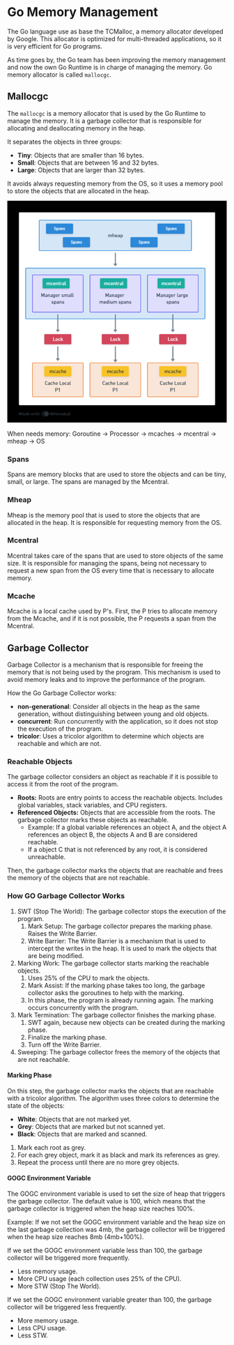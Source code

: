 # Go Memory Management

The Go language use as base the TCMalloc, a memory allocator developed by Google. This allocator is optimized for multi-threaded applications, so it is very efficient for Go programs.

As time goes by, the Go team has been improving the memory management and now the own Go Runtime is in charge of managing the memory. Go memory allocator is called `mallocgc`.

## Mallocgc

The `mallocgc` is a memory allocator that is used by the Go Runtime to manage the memory. It is a garbage collector that is responsible for allocating and deallocating memory in the heap.

It separates the objects in three groups:

- **Tiny**: Objects that are smaller than 16 bytes.
- **Small**: Objects that are between 16 and 32 bytes.
- **Large**: Objects that are larger than 32 bytes.

It avoids always requesting memory from the OS, so it uses a memory pool to store the objects that are allocated in the heap.

![malloc-gc](img/malloc-gc.png)

When needs memory:
Goroutine -> Processor -> mcaches -> mcentral -> mheap -> OS

### Spans

Spans are memory blocks that are used to store the objects and can be tiny, small, or large. The spans are managed by the Mcentral.

### Mheap

Mheap is the memory pool that is used to store the objects that are allocated in the heap. It is responsible for requesting memory from the OS.

### Mcentral

Mcentral takes care of the spans that are used to store objects of the same size. It is responsible for managing the spans, being not necessary to request a new span from the OS every time that is necessary to allocate memory.

### Mcache

Mcache is a local cache used by P's. First, the P tries to allocate memory from the Mcache, and if it is not possible, the P requests a span from the Mcentral.

## Garbage Collector

Garbage Collector is a mechanism that is responsible for freeing the memory that is not being used by the program. This mechanism is used to avoid memory leaks and to improve the performance of the program.

How the Go Garbage Collector works:

- **non-generational**: Consider all objects in the heap as the same generation, without distinguishing between young and old objects.
- **concurrent**: Run concurrently with the application, so it does not stop the execution of the program.
- **tricolor**: Uses a tricolor algorithm to determine which objects are reachable and which are not.

### Reachable Objects

The garbage collector considers an object as reachable if it is possible to access it from the root of the program.

- **Roots:** Roots are entry points to access the reachable objects. Includes global variables, stack variables, and CPU registers.
- **Referenced Objects:** Objects that are accessible from the roots. The garbage collector marks these objects as reachable.
  - Example: If a global variable references an object A, and the object A references an object B, the objects A and B are considered reachable.
  - If a object C that is not referenced by any root, it is considered unreachable.

Then, the garbage collector marks the objects that are reachable and frees the memory of the objects that are not reachable.

### How GO Garbage Collector Works

1. SWT (Stop The World): The garbage collector stops the execution of the program.
    1. Mark Setup: The garbage collector prepares the marking phase. Raises the Write Barrier.
    2. Write Barrier: The Write Barrier is a mechanism that is used to intercept the writes in the heap. It is used to mark the objects that are being modified.
2. Marking Work: The garbage collector starts marking the reachable objects.
    1. Uses 25% of the CPU to mark the objects.
    2. Mark Assist: If the marking phase takes too long, the garbage collector asks the goroutines to help with the marking.
    3. In this phase, the program is already running again. The marking occurs concurrently with the program.
3. Mark Termination: The garbage collector finishes the marking phase.
    1. SWT again, because new objects can be created during the marking phase.
    2. Finalize the marking phase.
    3. Turn off the Write Barrier.
4. Sweeping: The garbage collector frees the memory of the objects that are not reachable.

#### Marking Phase

On this step, the garbage collector marks the objects that are reachable with a tricolor algorithm. The algorithm uses three colors to determine the state of the objects:

- **White**: Objects that are not marked yet.
- **Grey**: Objects that are marked but not scanned yet.
- **Black**: Objects that are marked and scanned.

1. Mark each root as grey.
2. For each grey object, mark it as black and mark its references as grey.
3. Repeat the process until there are no more grey objects.

#### GOGC Environment Variable

The GOGC environment variable is used to set the size of heap that triggers the garbage collector. The default value is 100, which means that the garbage collector is triggered when the heap size reaches 100%.

Example: If we not set the GOGC environment variable and the heap size on the last garbage collection was 4mb, the garbage collector will be triggered when the heap size reaches 8mb (4mb+100%).

If we set the GOGC environment variable less than 100, the garbage collector will be triggered more frequently.

- Less memory usage.
- More CPU usage (each collection uses 25% of the CPU).
- More STW (Stop The World).

If we set the GOGC environment variable greater than 100, the garbage collector will be triggered less frequently.

- More memory usage.
- Less CPU usage.
- Less STW.
